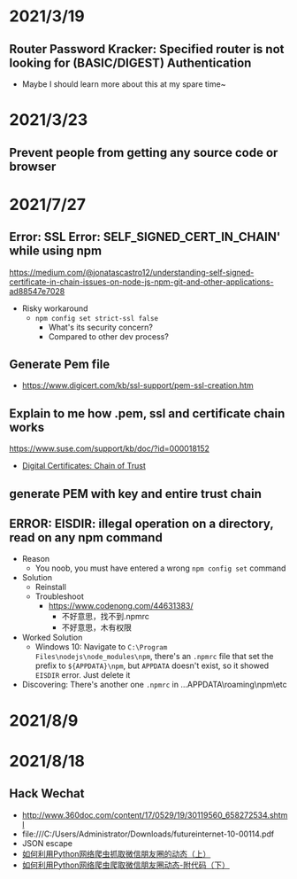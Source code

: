 # 2021/3/19
## Router Password Kracker: Specified router is not looking for (BASIC/DIGEST) Authentication
- Maybe I should learn more about this at my spare time~

# 2021/3/23
## Prevent people from getting any source code or browser

# 2021/7/27
## Error: SSL Error: SELF_SIGNED_CERT_IN_CHAIN' while using npm
https://medium.com/@jonatascastro12/understanding-self-signed-certificate-in-chain-issues-on-node-js-npm-git-and-other-applications-ad88547e7028
- Risky workaround
  - `npm config set strict-ssl false`
    - What's its security concern?
    - Compared to other dev process?
## Generate Pem file
- https://www.digicert.com/kb/ssl-support/pem-ssl-creation.htm

## Explain to me how .pem, ssl and certificate chain works
https://www.suse.com/support/kb/doc/?id=000018152
- [Digital Certificates: Chain of Trust](https://www.youtube.com/watch?v=heacxYUnFHA)
## generate PEM with key and entire trust chain

## ERROR: EISDIR: illegal operation on a directory, read on any npm command
- Reason
  - You noob, you must have entered a wrong `npm config set` command
- Solution
  - Reinstall
  - Troubleshoot
    - https://www.codenong.com/44631383/
        - 不好意思，找不到.npmrc
        - 不好意思，木有权限
- Worked Solution
  - Windows 10: Navigate to `C:\Program Files\nodejs\node_modules\npm`, there's an `.npmrc` file that set the prefix to `${APPDATA}\npm`, but `APPDATA` doesn't exist, so it showed `EISDIR` error. Just delete it 
- Discovering: There's another one `.npmrc` in ...APPDATA\roaming\npm\etc

# 2021/8/9

# 2021/8/18
## Hack Wechat
- http://www.360doc.com/content/17/0529/19/30119560_658272534.shtml
- file:///C:/Users/Administrator/Downloads/futureinternet-10-00114.pdf
- JSON escape
- [如何利用Python网络爬虫抓取微信朋友圈的动态（上）](https://cloud.tencent.com/developer/news/205148)
- [如何利用Python网络爬虫爬取微信朋友圈动态-附代码（下）](https://cloud.tencent.com/developer/news/208973)
